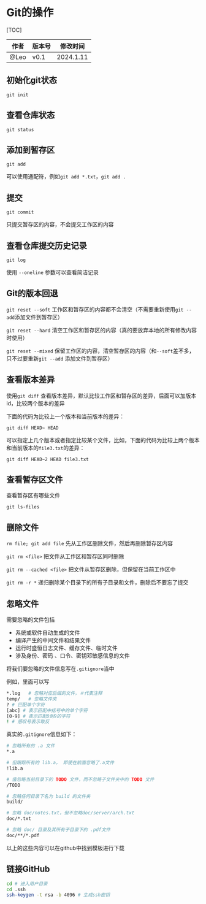 # Git的操作

[TOC]

| 作者 | 版本号 | 修改时间  |
| ---- | ------ | --------- |
| @Leo | v0.1   | 2024.1.11 |



## 初始化git状态

```
git init
```



## 查看仓库状态

```
git status
```



## 添加到暂存区

```
git add
```

可以使用通配符，例如`git add *.txt`，`git add .`



## 提交

```
git commit
```

只提交暂存区的内容，不会提交工作区的内容



## 查看仓库提交历史记录

```
git log
```

使用 `--oneline` 参数可以查看简洁记录



## Git的版本回退

`git reset --soft` 工作区和暂存区的内容都不会清空（不需要重新使用`git --add`添加文件到暂存区）

`git reset --hard` 清空工作区和暂存区的内容（真的要放弃本地的所有修改内容时使用）

`git reset --mixed` 保留工作区的内容，清空暂存区的内容（和`--soft`差不多，只不过要重新`git --add` 添加文件到暂存区）



## 查看版本差异

使用`git diff` 查看版本差异，默认比较工作区和暂存区的差异，后面可以加版本id，比较两个版本的差异

下面的代码为比较上一个版本和当前版本的差异：

```
git diff HEAD~ HEAD
```

可以指定上几个版本或者指定比较某个文件，比如，下面的代码为比较上两个版本和当前版本的`file3.txt`的差异：

```
git diff HEAD~2 HEAD file3.txt
```



## 查看暂存区文件

查看暂存区有哪些文件

```
git ls-files
```



## 删除文件

`rm file; git add file` 先从工作区删除文件，然后再删除暂存区内容

`git rm <file>` 把文件从工作区和暂存区同时删除

`git rm --cached <file>` 把文件从暂存区删除，但保留在当前工作区中

`git rm -r *` 递归删除某个目录下的所有子目录和文件，删除后不要忘了提交



## 忽略文件

需要忽略的文件包括

* 系统或软件自动生成的文件
* 编译产生的中间文件和结果文件
* 运行时盛恒日志文件、缓存文件、临时文件
* 涉及身份、密码 、口令、密钥邓敏感信息的文件

将我们要忽略的文件信息写在`.gitignore`当中

例如，里面可以写

```bash
*.log   # 忽略对应后缀的文件，＃代表注释
temp/   # 忽略文件夹
? # 匹配单个字符
[abc] # 表示匹配中括号中的单个字符
[0-9] # 表示匹配0到9的字符
! # 感叹号表示取反
```

真实的`.gitignore`信息如下：

```bash
# 忽略所有的 .a 文件
*.a

# 但跟踪所有的 lib.a， 即使在前面忽略了.a文件
!lib.a

# 值忽略当前目录下的 TODO 文件，而不忽略子文件夹中的 TODO 文件
/TODO

# 忽略任何目录下名为 build 的文件夹
build/

# 忽略 doc/notes.txt，但不忽略doc/server/arch.txt
doc/*.txt

# 忽略 doc/ 目录及其所有子目录下的 .pdf文件
doc/**/*.pdf

```

以上的这些内容可以在github中找到模板进行下载



## 链接GitHub

```bash
cd # 进入用户目录
cd .ssh
ssh-keygen -t rsa -b 4096 # 生成ssh密钥
```

